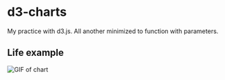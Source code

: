 # d3-charts
My practice with d3.js. All another minimized to function with parameters.


##  Life example
![GIF of chart](/chart1.gif)